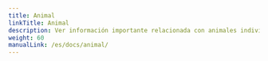 ```yaml
---
title: Animal
linkTitle: Animal
description: Ver información importante relacionada con animales individuales
weight: 60
manualLink: /es/docs/animal/
---
```

<script>
  window.location.href = "/es/docs/animal/";
</script>
